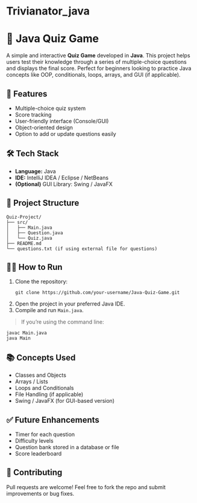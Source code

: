 # Trivianator_java

# 🧠 Java Quiz Game

A simple and interactive **Quiz Game** developed in **Java**. This project helps users test their knowledge through a series of multiple-choice questions and displays the final score. Perfect for beginners looking to practice Java concepts like OOP, conditionals, loops, arrays, and GUI (if applicable).

## 🚀 Features

- Multiple-choice quiz system
- Score tracking
- User-friendly interface (Console/GUI)
- Object-oriented design
- Option to add or update questions easily

## 🛠️ Tech Stack

- **Language:** Java
- **IDE:** IntelliJ IDEA / Eclipse / NetBeans
- **(Optional)** GUI Library: Swing / JavaFX

## 📂 Project Structure

```
Quiz-Project/
├── src/
│   ├── Main.java
│   ├── Question.java
│   └── Quiz.java
├── README.md
└── questions.txt (if using external file for questions)
```


## 🧑‍💻 How to Run

1. Clone the repository:
   ```
   git clone https://github.com/your-username/Java-Quiz-Game.git
   ```
2. Open the project in your preferred Java IDE.
3. Compile and run `Main.java`.

> If you’re using the command line:
   ```
   javac Main.java
   java Main
   ```

## 📚 Concepts Used

- Classes and Objects
- Arrays / Lists
- Loops and Conditionals
- File Handling (if applicable)
- Swing / JavaFX (for GUI-based version)

## ✅ Future Enhancements

- Timer for each question
- Difficulty levels
- Question bank stored in a database or file
- Score leaderboard

## 🤝 Contributing

Pull requests are welcome! Feel free to fork the repo and submit improvements or bug fixes.

